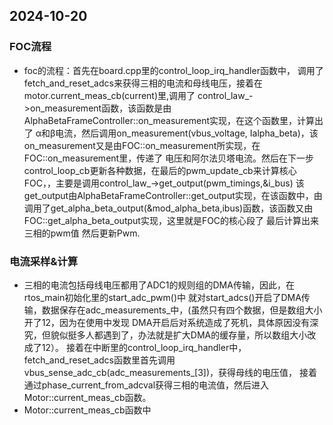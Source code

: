 ## 2024-10-20

### FOC流程
- foc的流程：首先在board.cpp里的control_loop_irq_handler函数中，
调用了fetch_and_reset_adcs来获得三相的电流和母线电压，接着在 motor.current_meas_cb(current)里,调用了
control_law_->on_measurement函数，该函数是由AlphaBetaFrameController::on_measurement实现，在这个函数里，计算出了
α和β电流，然后调用on_measurement(vbus_voltage, Ialpha_beta)，该on_measurement又是由FOC::on_measurement所实现，在FOC::on_measurement里，传递了
电压和阿尔法贝塔电流。然后在下一步control_loop_cb更新各种数据，在最后的pwm_update_cb来计算核心FOC，，主要是调用control_law_->get_output(pwm_timings,&i_bus)
该get_output由AlphaBetaFrameController::get_output实现，在该函数中，由调用了get_alpha_beta_output(&mod_alpha_beta,ibus)函数，该函数又由FOC::get_alpha_beta_output实现，这里就是FOC的核心段了
最后计算出来三相的pwm值  然后更新Pwm.

### 电流采样&计算
- 三相的电流包括母线电压都用了ADC1的规则组的DMA传输，因此，在rtos_main初始化里的start_adc_pwm()中
就对start_adcs()开启了DMA传输，数据保存在adc_measurements_中，(虽然只有四个数据，但是数组大小开了12，因为在使用中发现
DMA开启后对系统造成了死机，具体原因没有深究，但貌似挺多人都遇到了，办法就是扩大DMA的缓存量，所以数组大小改成了12）。 
接着在中断里的control_loop_irq_handler中，fetch_and_reset_adcs函数里首先调用vbus_sense_adc_cb(adc_measurements_[3])，获得母线的电压值，
接着通过phase_current_from_adcval获得三相的电流值，然后进入Motor::current_meas_cb函数。
- Motor::current_meas_cb函数中



